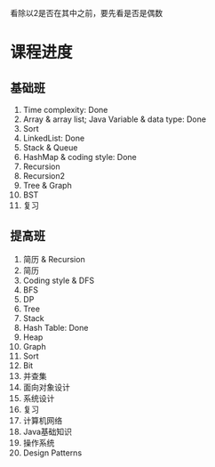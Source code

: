 看除以2是否在其中之前，要先看是否是偶数

# 课程进度
## 基础班
1. Time complexity: Done
2. Array & array list; Java Variable & data type: Done
3. Sort
4. LinkedList: Done
5. Stack & Queue
6. HashMap & coding style: Done
7. Recursion
8. Recursion2
9. Tree & Graph
10. BST
11. 复习

## 提高班
1. 简历 & Recursion
2. 简历
3. Coding style & DFS
4. BFS
5. DP
6. Tree
7. Stack
8. Hash Table: Done
9. Heap
10. Graph
11. Sort
12. Bit
13. 并查集
14. 面向对象设计
15. 系统设计
16. 复习
17. 计算机网络
18. Java基础知识
19. 操作系统
20. Design Patterns